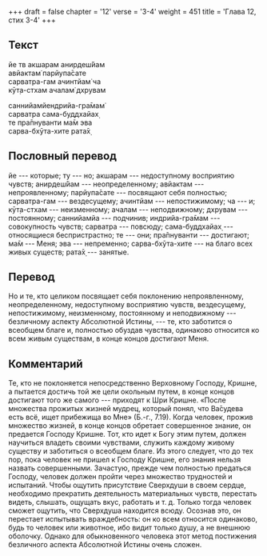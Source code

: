 +++
draft = false
chapter = '12'
verse = '3-4'
weight = 451
title = 'Глава 12, стих 3-4'
+++
## Текст

йе тв акшарам анирдеш́йам  
авйактам̇ парйупа̄сате  
сарватра-гам ачинтйам̇ ча  
кӯт̣а-стхам ачалам̇ дхрувам

саннийамйендрийа-гра̄мам̇  
сарватра сама-буддхайах̣  
те пра̄пнуванти ма̄м эва  
сарва-бхӯта-хите рата̄х̣

## Пословный перевод

йе --- которые; ту --- но; акшарам --- недоступному восприятию чувств;
анирдеш́йам --- неопределенному; авйактам --- непроявленному; парйупа̄сате
--- посвящают себя полностью; сарватра-гам --- вездесущему; ачинтйам ---
непостижимому; ча --- и; кӯт̣а-стхам --- неизменному; ачалам ---
неподвижному; дхрувам --- постоянному; саннийамйа --- подчинив;
индрийа-гра̄мам --- совокупность чувств; сарватра --- повсюду;
сама-буддхайах̣ --- относящиеся беспристрастно; те --- они; пра̄пнуванти
--- достигают; ма̄м --- Меня; эва --- непременно; сарва-бхӯта-хите --- на
благо всех живых существ; рата̄х̣ --- занятые.

## Перевод

Но и те, кто целиком посвящает себя поклонению непроявленному,
неопределенному, недоступному восприятию чувств, вездесущему,
непостижимому, неизменному, постоянному и неподвижному --- безличному
аспекту Абсолютной Истины, --- те, кто заботится о всеобщем благе и,
полностью обуздав чувства, одинаково относится ко всем живым существам,
в конце концов достигают Меня.

## Комментарий

Те, кто не поклоняется непосредственно Верховному Господу, Кришне, а
пытается достичь той же цели окольным путем, в конце концов достигают
того же самого --- приходят к Шри Кришне. «После множества прожитых
жизней мудрец, который понял, что Ва̄судева есть всё, ищет прибежища во
Мне» (Б.-г., 7.19). Когда человек, прожив множество жизней, в конце
концов обретает совершенное знание, он предается Господу Кришне. Тот,
кто идет к Богу этим путем, должен научиться владеть своими чувствами,
служить каждому живому существу и заботиться о всеобщем благе. Из этого
следует, что до тех пор, пока человек не пришел к Господу Кришне, его
знания нельзя назвать совершенными. Зачастую, прежде чем полностью
предаться Господу, человек должен пройти через множество трудностей и
испытаний. Чтобы ощутить присутствие Сверхдуши в своем сердце,
необходимо прекратить деятельность материальных чувств, перестать
видеть, слышать, ощущать вкус, работать и т. д. Только тогда человек
сможет ощутить, что Сверхдуша находится всюду. Осознав это, он перестает
испытывать враждебность: он ко всем относится одинаково, будь то человек
или животное, ибо видит только душу, а не внешнюю оболочку. Однако для
обыкновенного человека этот метод постижения безличного аспекта
Абсолютной Истины очень сложен.
